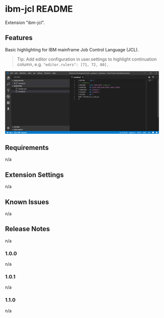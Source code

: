 # ibm-jcl README

Extension "ibm-jcl".

## Features

Basic highlighting for IBM mainframe Job Control Language (JCL).

> Tip: Add editor configuration in user.settings to highlight continuation column, e.g. `"editor.rulers": [71, 72, 80],`

![Example Highlighting](./doc/images/example.png)

## Requirements

n/a

## Extension Settings

n/a

## Known Issues

n/a

## Release Notes

n/a

### 1.0.0

n/a

### 1.0.1

n/a

### 1.1.0

n/a
